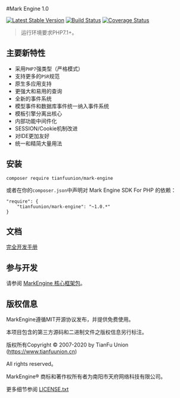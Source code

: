 #Mark Engine 1.0

[![Latest Stable Version](https://poser.pugx.org/tianfuunion/mark-engine/v/stable)](https://packagist.org/packages/tianfuunion/mark-engine)
[![Build Status](https://travis-ci.org/tianfuunion/mark-engine.svg?branch=master)](https://travis-ci.org/tianfuunion/mark-engine)
[![Coverage Status](https://coveralls.io/repos/github/tianfuunion/mark-engine/badge.svg?branch=master)](https://coveralls.io/github/tianfuunion/mark-engine?branch=master)

> 运行环境要求PHP7.1+。

## 主要新特性

* 采用`PHP7`强类型（严格模式）
* 支持更多的`PSR`规范
* 原生多应用支持
* 更强大和易用的查询
* 全新的事件系统
* 模型事件和数据库事件统一纳入事件系统
* 模板引擎分离出核心
* 内部功能中间件化
* SESSION/Cookie机制改进
* 对IDE更加友好
* 统一和精简大量用法

## 安装
~~~
composer require tianfuunion/mark-engine
~~~
或者在你的`composer.json`中声明对 Mark Engine SDK For PHP 的依赖：
~~~
"require": {
    "tianfuunion/mark-engine": "~1.0.*"
}
~~~

## 文档

[完全开发手册](https://www.kancloud.cn/tianfuunion/markengine/content)

## 参与开发

请参阅 [MarkEngine 核心框架包](https://github.com/tianfuunion/mark-engine)。

## 版权信息

MarkEngine遵循MIT开源协议发布，并提供免费使用。

本项目包含的第三方源码和二进制文件之版权信息另行标注。

版权所有Copyright © 2007-2020 by TianFu Union (https://www.tianfuunion.cn)

All rights reserved。

MarkEngine® 商标和著作权所有者为南阳市天府网络科技有限公司。

更多细节参阅 [LICENSE.txt](https://github.com/tianfuunion/mark-engine/LICENSE.txt)
